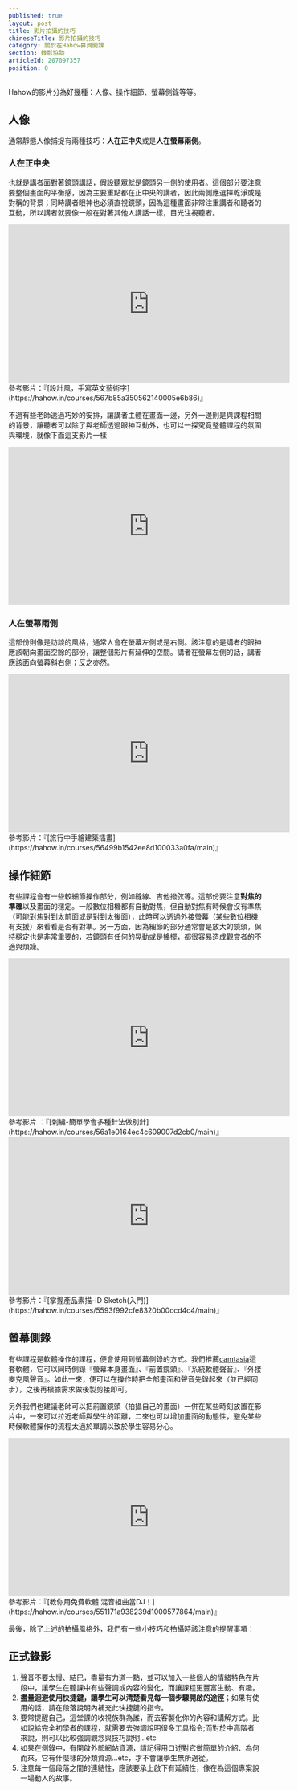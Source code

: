 ```yaml
---
published: true
layout: post
title: 影片拍攝的技巧
chineseTitle: 影片拍攝的技巧
category: 關於在Hahow募資開課
section: 錄影協助
articleId: 207097357
position: 0
---
```


Hahow的影片分為好幾種：人像、操作細節、螢幕側錄等等。

## 人像

通常靜態人像捕捉有兩種技巧：**人在正中央**或是**人在螢幕兩側**。

### 人在正中央

也就是講者面對著鏡頭講話，假設聽眾就是鏡頭另一側的使用者。這個部分要注意要整個畫面的平衡感，因為主要重點都在正中央的講者，因此兩側應選擇乾淨或是對稱的背景；同時講者眼神也必須直視鏡頭，因為這種畫面非常注重講者和聽者的互動，所以講者就要像一般在對著其他人講話一樣，目光注視聽者。

<iframe src="https://www.youtube.com/embed/21quezhEpAc" width="560" height="315" frameborder="0" allowfullscreen=""></iframe>
參考影片：『[設計風，手寫英文藝術字](https://hahow.in/courses/567b85a350562140005e6b86)』

不過有些老師透過巧妙的安排，讓講者主體在畫面一邊，另外一邊則是與課程相關的背景，讓聽者可以除了與老師透過眼神互動外，也可以一探究竟整體課程的氛圍與環境，就像下面這支影片一樣

<iframe src="https://www.youtube.com/embed/FMw8mYh7eeE" width="560" height="315" frameborder="0" allowfullscreen=""></iframe>

### 人在螢幕兩側

這部份則像是訪談的風格，通常人會在螢幕左側或是右側。該注意的是講者的眼神應該朝向畫面空餘的部份，讓整個影片有延伸的空間。講者在螢幕左側的話，講者應該面向螢幕斜右側；反之亦然。

<iframe src="https://www.youtube.com/embed/n6qCI3B6aOM" width="560" height="315" frameborder="0" allowfullscreen=""></iframe>
參考影片：『[旅行中手繪建築插畫](https://hahow.in/courses/56499b1542ee8d100033a0fa/main)』

## 操作細節

有些課程會有一些較細節操作部分，例如縫線、吉他撥弦等。這部份要注意**對焦的準確**以及畫面的穩定。一般數位相機都有自動對焦，但自動對焦有時候會沒有準焦（可能對焦對到太前面或是對到太後面），此時可以透過外接螢幕（某些數位相機有支援）來看看是否有對準。另一方面，因為細節的部分通常會是放大的鏡頭，保持穩定也是非常重要的，若鏡頭有任何的晃動或是搖擺，都很容易造成觀賞者的不適與煩躁。

<iframe src="https://www.youtube.com/embed/4B3tClLSDVA" width="560" height="315" frameborder="0" allowfullscreen=""></iframe>
參考影片 ：『[刺繡-簡單學會多種針法做別針](https://hahow.in/courses/56a1e0164ec4c609007d2cb0/main)』

<iframe src="https://www.youtube.com/embed/5NgfhU2ZDE0" width="560" height="315" frameborder="0" allowfullscreen=""></iframe>
參考影片：『[掌握產品素描-ID Sketch(入門)](https://hahow.in/courses/5593f992cfe8320b00ccd4c4/main)』

## 螢幕側錄

有些課程是軟體操作的課程，便會使用到螢幕側錄的方式。我們推薦[camtasia](https://www.techsmith.com/camtasia.html)這套軟體，它可以同時側錄『螢幕本身畫面』、『前置鏡頭』、『系統軟體聲音』、『外接麥克風聲音』。如此一來，便可以在操作時把全部畫面和聲音先錄起來（並已經同步），之後再根據需求做後製剪接即可。

另外我們也建議老師可以把前置鏡頭（拍攝自己的畫面）一併在某些時刻放置在影片中，一來可以拉近老師與學生的距離，二來也可以增加畫面的動態性，避免某些時候軟體操作的流程太過於單調以致於學生容易分心。

<iframe src="https://www.youtube.com/embed/HVFVLNDfRiE" width="560" height="315" frameborder="0" allowfullscreen=""></iframe>
參考影片：『[教你用免費軟體 混音組曲當DJ！](https://hahow.in/courses/551171a938239d1000577864/main)』

最後，除了上述的拍攝風格外，我們有一些小技巧和拍攝時該注意的提醒事項：

## 正式錄影

1. 聲音不要太慢、結巴，盡量有力道一點，並可以加入一些個人的情緒特色在片段中，讓學生在聽課中有些聲調或內容的變化，而讓課程更豐富生動、有趣。
2. **盡量迴避使用快捷鍵，讓學生可以清楚看見每一個步驟開啟的途徑**；如果有使用的話，請在段落說明內補充此快捷鍵的指令。
3. 要常提醒自己，這堂課的收視族群為誰，而去客製化你的內容和講解方式。比如說給完全初學者的課程，就需要去強調說明很多工具指令;而對於中高階者來說，則可以比較強調觀念與技巧說明...etc
4. 如果在側錄中，有開啟外部網站資源，請記得用口述對它做簡單的介紹、為何而來，它有什麼樣的分類資源...etc，才不會讓學生無所適從。
5. 注意每一個段落之間的連結性，應該要承上啟下有延續性，像在為這個專案說一場動人的故事。
